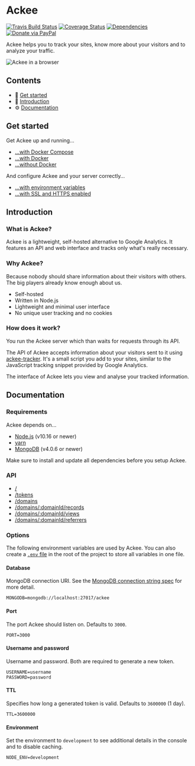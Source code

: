 # Ackee

[![Travis Build Status](https://travis-ci.org/electerious/Ackee.svg?branch=master)](https://travis-ci.org/electerious/Ackee) [![Coverage Status](https://coveralls.io/repos/github/electerious/Ackee/badge.svg?branch=master)](https://coveralls.io/github/electerious/Ackee?branch=master) [![Dependencies](https://david-dm.org/electerious/Ackee.svg)](https://david-dm.org/electerious/Ackee#info=dependencies) [![Donate via PayPal](https://img.shields.io/badge/paypal-donate-009cde.svg)](https://www.paypal.com/cgi-bin/webscr?cmd=_s-xclick&hosted_button_id=CYKBESW577YWE)

Ackee helps you to track your sites, know more about your visitors and to analyze your traffic.

![Ackee in a browser](https://s.electerious.com/images/ackee/readme.png)

## Contents

- 🏃 [Get started](#get-started)
- 📄 [Introduction](#introduction)
- ⚙️ [Documentation](#documentation)

## Get started

Get Ackee up and running…

- […with Docker Compose](docs/Get%20started.md#with-docker-compose)
- […with Docker](docs/Get%20started.md#with-docker)
- […without Docker](docs/Get%20started.md#without-docker)

And configure Ackee and your server correctly…

- […with environment variables](#options)
- […with SSL and HTTPS enabled](docs/SSL%20and%20HTTPS.md)

## Introduction

### What is Ackee?

Ackee is a lightweight, self-hosted alternative to Google Analytics. It features an API and web interface and tracks only what's really necessary.

### Why Ackee?

Because nobody should share information about their visitors with others. The big players already know enough about us.

- Self-hosted
- Written in Node.js
- Lightweight and minimal user interface
- No unique user tracking and no cookies

### How does it work?

You run the Ackee server which than waits for requests through its API.

The API of Ackee accepts information about your visitors sent to it using [ackee-tracker](https://github.com/electerious/ackee-tracker). It's a small script you add to your sites, similar to the JavaScript tracking snippet provided by Google Analytics.

The interface of Ackee lets you view and analyse your tracked information.

## Documentation

### Requirements

Ackee depends on...

- [Node.js](https://nodejs.org/en/) (v10.16 or newer)
- [yarn](https://yarnpkg.com/en/)
- [MongoDB](https://www.mongodb.com) (v4.0.6 or newer)

Make sure to install and update all dependencies before you setup Ackee.

### API

- [/](docs/UI.md)
- [/tokens](docs/tokens.md)
- [/domains](docs/domains.md)
- [/domains/:domainId/records](docs/records.md)
- [/domains/:domainId/views](docs/views.md)
- [/domains/:domainId/referrers](docs/referrers.md)

### Options

The following environment variables are used by Ackee. You can also create a [`.env` file](https://www.npmjs.com/package/dotenv) in the root of the project to store all variables in one file.

#### Database

MongoDB connection URI. See the [MongoDB connection string spec](https://docs.mongodb.com/manual/reference/connection-string/) for more detail.

```
MONGODB=mongodb://localhost:27017/ackee
```

#### Port

The port Ackee should listen on. Defaults to `3000`.

```
PORT=3000
```

#### Username and password

Username and password. Both are required to generate a new token.

```
USERNAME=username
PASSWORD=password
```

#### TTL

Specifies how long a generated token is valid. Defaults to `3600000` (1 day).

```
TTL=3600000
```

#### Environment

Set the environment to `development` to see additional details in the console and to disable caching.

```
NODE_ENV=development
```
